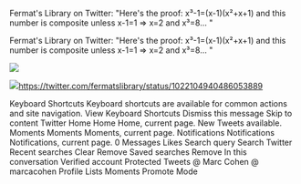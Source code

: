 Fermat's Library on Twitter: "Here's the proof: x³-1=(x-1)(x²+x+1) and this number is composite unless x-1=1 ⇒ x=2 and x³=8… "

Fermat's Library on Twitter: "Here's the proof: x³-1=(x-1)(x²+x+1) and this number is composite unless x-1=1 ⇒ x=2 and x³=8… "

![](../_resources/cbee4ca1c177fc0dcd12c2dbe03429a6.png)

![](../_resources/eb747a1bc5eb2314b4a02b00acbf5e3e.png)https://twitter.com/fermatslibrary/status/1022104940486053889

Keyboard Shortcuts Keyboard shortcuts are available for common actions and site navigation. View Keyboard Shortcuts Dismiss this message Skip to content Twitter Home Home Home, current page. New Tweets available. Moments Moments Moments, current page. Notifications Notifications Notifications, current page. 0 Messages Likes Search query Search Twitter Recent searches Clear Remove Saved searches Remove In this conversation Verified account Protected Tweets @ Marc Cohen @ marcacohen Profile Lists Moments Promote Mode